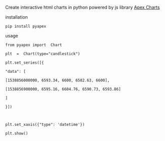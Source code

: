 Create interactive html charts in python
powered by js library [Apex Charts](https://apexcharts.com/)

installation

    pip install pyapex
usage

```
from pyapex import  Chart

plt  =  Chart(type="candlestick")

plt.set_series([{

"data": [

[1538856000000, 6593.34, 6600, 6582.63, 6600],

[1538856900000, 6595.16, 6604.76, 6590.73, 6593.86]

]

}])

  

plt.set_xaxis({"type": 'datetime'})

plt.show()
```

